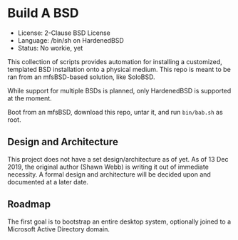 # Build A BSD

* License: 2-Clause BSD License
* Language: /bin/sh on HardenedBSD
* Status: No workie, yet

This collection of scripts provides automation for installing a
customized, templated BSD installation onto a physical medium. This
repo is meant to be ran from an mfsBSD-based solution, like SoloBSD.

While support for multiple BSDs is planned, only HardenedBSD is
supported at the moment.

Boot from an mfsBSD, download this repo, untar it, and run
`bin/bab.sh` as root.

## Design and Architecture

This project does not have a set design/architecture as of yet. As of
13 Dec 2019, the original author (Shawn Webb) is writing it out of
immediate necessity. A formal design and architecture will be decided
upon and documented at a later date.

## Roadmap

The first goal is to bootstrap an entire desktop system, optionally
joined to a Microsoft Active Directory domain.
